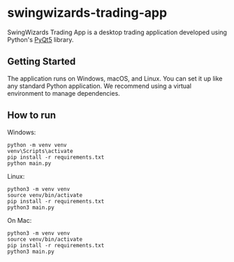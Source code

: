 # swingwizards-trading-app
SwingWizards Trading App is a desktop trading application developed using Python's [PyQt5](https://www.pythonguis.com/pyqt5) library.

## Getting Started
The application runs on Windows, macOS, and Linux. You can set it up like any standard Python application.
We recommend using a virtual environment to manage dependencies.

## How to run

 Windows:

   ```
  python -m venv venv
  venv\Scripts\activate
  pip install -r requirements.txt
  python main.py
  ```

  Linux: 

  ```
  python3 -m venv venv
  source venv/bin/activate
  pip install -r requirements.txt
  python3 main.py
  ```
  On  Mac:

   ```
   python3 -m venv venv
   source venv/bin/activate
   pip install -r requirements.txt
   python3 main.py
  ```

